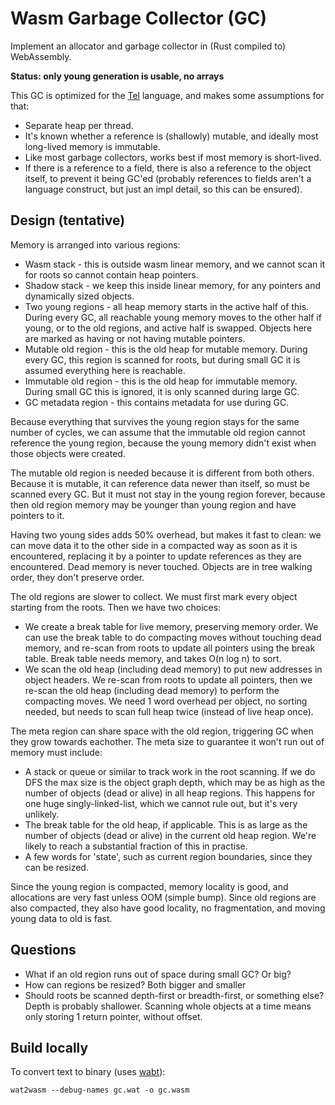 
# Wasm Garbage Collector (GC)

Implement an allocator and garbage collector in (Rust compiled to) WebAssembly.

**Status: only young generation is usable, no arrays**

This GC is optimized for the [Tel](https://github.com/mverleg/tel) language, and makes some assumptions for that:

* Separate heap per thread.
* It's known whether a reference is (shallowly) mutable, and ideally most long-lived memory is immutable.
* Like most garbage collectors, works best if most memory is short-lived.
* If there is a reference to a field, there is also a reference to the object itself, to prevent it being GC'ed (probably references to fields aren't a language construct, but just an impl detail, so this can be ensured).

## Design (tentative)

Memory is arranged into various regions:

- Wasm stack - this is outside wasm linear memory, and we cannot scan it for roots so cannot contain heap pointers.
- Shadow stack - we keep this inside linear memory, for any pointers and dynamically sized objects.
- Two young regions - all heap memory starts in the active half of this. During every GC, all reachable young memory moves to the other half if young, or to the old regions, and active half is swapped. Objects here are marked as having or not having mutable pointers. 
- Mutable old region - this is the old heap for mutable memory. During every GC, this region is scanned for roots, but during small GC it is assumed everything here is reachable.
- Immutable old region - this is the old heap for immutable memory. During small GC this is ignored, it is only scanned during large GC.
- GC metadata region - this contains metadata for use during GC.

Because everything that survives the young region stays for the same number of cycles, we can assume that the immutable old region cannot reference the young region, because the young memory didn't exist when those objects were created.

The mutable old region is needed because it is different from both others. Because it is mutable, it can reference data newer than itself, so must be scanned every GC. But it must not stay in the young region forever, because then old region memory may be younger than young region and have pointers to it.

Having two young sides adds 50% overhead, but makes it fast to clean: we can move data it to the other side in a compacted way as soon as it is encountered, replacing it by a pointer to update references as they are encountered. Dead memory is never touched. Objects are in tree walking order, they don't preserve order.

The old regions are slower to collect. We must first mark every object starting from the roots. Then we have two choices:
- We create a break table for live memory, preserving memory order. We can use the break table to do compacting moves without touching dead memory, and re-scan from roots to update all pointers using the break table. Break table needs memory, and takes O(n log n) to sort.
- We scan the old heap (including dead memory) to put new addresses in object headers. We re-scan from roots to update all pointers, then we re-scan the old heap (including dead memory) to perform the compacting moves. We need 1 word overhead per object, no sorting needed, but needs to scan full heap twice (instead of live heap once).

The meta region can share space with the old region, triggering GC when they grow towards eachother. The meta size to guarantee it won't run out of memory must include:
- A stack or queue or similar to track work in the root scanning. If we do DFS the max size is the object graph depth, which may be as high as the number of objects (dead or alive) in all heap regions. This happens for one huge singly-linked-list, which we cannot rule out, but it's very unlikely.
- The break table for the old heap, if applicable. This is as large as the number of objects (dead or alive) in the current old heap region. We're likely to reach a substantial fraction of this in practise.
- A few words for 'state', such as current region boundaries, since they can be resized.

Since the young region is compacted, memory locality is good, and allocations are very fast unless OOM (simple bump). Since old regions are also compacted, they also have good locality, no fragmentation, and moving young data to old is fast.

## Questions

- What if an old region runs out of space during small GC? Or big?
- How can regions be resized? Both bigger and smaller
- Should roots be scanned depth-first or breadth-first, or something else? Depth is probably shallower. Scanning whole objects at a time means only storing 1 return pointer, without offset.

## Build locally

To convert text to binary (uses [wabt](https://github.com/webassembly/wabt)):

```shell
wat2wasm --debug-names gc.wat -o gc.wasm
```

